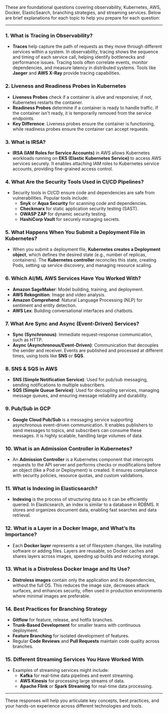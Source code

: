 These are foundational questions covering observability, Kubernetes, AWS, Docker, ElasticSearch, branching strategies, and streaming services. Below are brief explanations for each topic to help you prepare for each question:

---

### 1. **What is Tracing in Observability?**
   - **Traces** help capture the path of requests as they move through different services within a system. In observability, tracing shows the sequence and timing of each service call, helping identify bottlenecks and performance issues. Tracing tools often correlate events, monitor dependencies, and measure latency in distributed systems. Tools like **Jaeger** and **AWS X-Ray** provide tracing capabilities.

### 2. **Liveness and Readiness Probes in Kubernetes**
   - **Liveness Probes** check if a container is alive and responsive; if not, Kubernetes restarts the container.
   - **Readiness Probes** determine if a container is ready to handle traffic. If the container isn't ready, it is temporarily removed from the service endpoints.
   - **Key Difference**: Liveness probes ensure the container is functioning, while readiness probes ensure the container can accept requests.

### 3. **What is IRSA?**
   - **IRSA (IAM Roles for Service Accounts)** in AWS allows Kubernetes workloads running on **EKS (Elastic Kubernetes Service)** to access AWS services securely. It enables attaching IAM roles to Kubernetes service accounts, providing fine-grained access control.

### 4. **What Are the Security Tools Used in CI/CD Pipelines?**
   - Security tools in CI/CD ensure code and dependencies are safe from vulnerabilities. Popular tools include:
     - **Snyk** or **Aqua Security** for scanning code and dependencies.
     - **Checkmarx** for static application security testing (SAST).
     - **OWASP ZAP** for dynamic security testing.
     - **HashiCorp Vault** for securely managing secrets.

### 5. **What Happens When You Submit a Deployment File in Kubernetes?**
   - When you submit a deployment file, **Kubernetes creates a Deployment object**, which defines the desired state (e.g., number of replicas, containers). The **Kubernetes controller** reconciles this state, creating Pods, setting up service discovery, and managing resource scaling.

### 6. **Which AI/ML AWS Services Have You Worked With?**
   - **Amazon SageMaker**: Model building, training, and deployment.
   - **AWS Rekognition**: Image and video analysis.
   - **Amazon Comprehend**: Natural Language Processing (NLP) for sentiment and entity detection.
   - **AWS Lex**: Building conversational interfaces and chatbots.

### 7. **What Are Sync and Async (Event-Driven) Services?**
   - **Sync (Synchronous)**: Immediate request-response communication, such as HTTP.
   - **Async (Asynchronous/Event-Driven)**: Communication that decouples the sender and receiver. Events are published and processed at different times, using tools like **SNS** or **SQS**.

### 8. **SNS & SQS in AWS**
   - **SNS (Simple Notification Service)**: Used for pub/sub messaging, sending notifications to multiple subscribers.
   - **SQS (Simple Queue Service)**: Used for decoupling services, managing message queues, and ensuring message reliability and durability.

### 9. **Pub/Sub in GCP**
   - **Google Cloud Pub/Sub** is a messaging service supporting asynchronous event-driven communication. It enables publishers to send messages to topics, and subscribers can consume these messages. It is highly scalable, handling large volumes of data.

### 10. **What is an Admission Controller in Kubernetes?**
   - An **Admission Controller** is a Kubernetes component that intercepts requests to the API server and performs checks or modifications before an object (like a Pod or Deployment) is created. It ensures compliance with security policies, resource quotas, and custom validations.

### 11. **What is Indexing in Elasticsearch?**
   - **Indexing** is the process of structuring data so it can be efficiently queried. In Elasticsearch, an index is similar to a database in RDBMS. It stores and organizes document data, enabling fast searches and data retrieval.

### 12. **What is a Layer in a Docker Image, and What’s Its Importance?**
   - Each **Docker layer** represents a set of filesystem changes, like installing software or adding files. Layers are reusable, so Docker caches and shares layers across images, speeding up builds and reducing storage.

### 13. **What is a Distroless Docker Image and Its Use?**
   - **Distroless images** contain only the application and its dependencies, without the full OS. This reduces the image size, decreases attack surfaces, and enhances security, often used in production environments where minimal images are preferable.

### 14. **Best Practices for Branching Strategy**
   - **Gitflow** for feature, release, and hotfix branches.
   - **Trunk-Based Development** for smaller teams with continuous deployment.
   - **Feature Branching** for isolated development of features.
   - Regular **Code Reviews** and **Pull Requests** maintain code quality across branches.

### 15. **Different Streaming Services You Have Worked With**
   - Examples of streaming services might include:
     - **Kafka** for real-time data pipelines and event streaming.
     - **AWS Kinesis** for processing large streams of data.
     - **Apache Flink** or **Spark Streaming** for real-time data processing. 

--- 

These responses will help you articulate key concepts, best practices, and your hands-on experience across different technologies and tools.
